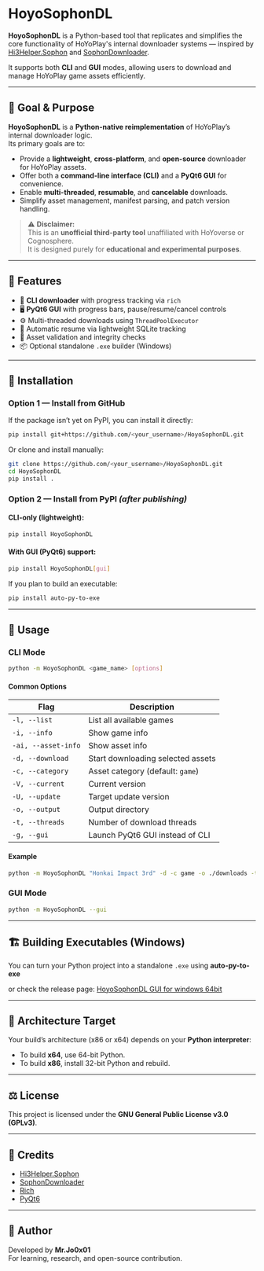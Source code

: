 # HoyoSophonDL

**HoyoSophonDL** is a Python-based tool that replicates and simplifies the core functionality of HoYoPlay's internal downloader systems — inspired by  
[Hi3Helper.Sophon](https://github.com/CollapseLauncher/Hi3Helper.Sophon) and [SophonDownloader](https://github.com/Escartem/SophonDownloader).

It supports both **CLI** and **GUI** modes, allowing users to download and manage HoYoPlay game assets efficiently.

---

## 🎯 Goal & Purpose

**HoyoSophonDL** is a **Python-native reimplementation** of HoYoPlay’s internal downloader logic.  
Its primary goals are to:

- Provide a **lightweight**, **cross-platform**, and **open-source** downloader for HoYoPlay assets.  
- Offer both a **command-line interface (CLI)** and a **PyQt6 GUI** for convenience.  
- Enable **multi-threaded**, **resumable**, and **cancelable** downloads.  
- Simplify asset management, manifest parsing, and patch version handling.

> ⚠️ **Disclaimer:**  
> This is an **unofficial third-party tool** unaffiliated with HoYoverse or Cognosphere.  
> It is designed purely for **educational and experimental purposes**.

---

## 🚀 Features

- 🧩 **CLI downloader** with progress tracking via `rich`
- 🖥️ **PyQt6 GUI** with progress bars, pause/resume/cancel controls
- ⚙️ Multi-threaded downloads using `ThreadPoolExecutor`
- 💾 Automatic resume via lightweight SQLite tracking
- 🔄 Asset validation and integrity checks
- 📦 Optional standalone `.exe` builder (Windows)

---

## 🧩 Installation

### Option 1 — Install from GitHub
If the package isn’t yet on PyPI, you can install it directly:
```bash
pip install git+https://github.com/<your_username>/HoyoSophonDL.git
```

Or clone and install manually:
```bash
git clone https://github.com/<your_username>/HoyoSophonDL.git
cd HoyoSophonDL
pip install .
```

### Option 2 — Install from PyPI *(after publishing)*
#### CLI-only (lightweight):

```bash
pip install HoyoSophonDL
```

#### With GUI (PyQt6) support:

```bash
pip install HoyoSophonDL[gui]
```

If you plan to build an executable:
```bash
pip install auto-py-to-exe
```

---

## 🧠 Usage

### CLI Mode
```bash
python -m HoyoSophonDL <game_name> [options]
```

#### Common Options

| Flag | Description |
|------|--------------|
| `-l, --list` | List all available games |
| `-i, --info` | Show game info |
| `-ai, --asset-info` | Show asset info |
| `-d, --download` | Start downloading selected assets |
| `-c, --category` | Asset category (default: `game`) |
| `-V, --current` | Current version |
| `-U, --update` | Target update version |
| `-o, --output` | Output directory |
| `-t, --threads` | Number of download threads |
| `-g, --gui` | Launch PyQt6 GUI instead of CLI |

#### Example
```bash
python -m HoyoSophonDL "Honkai Impact 3rd" -d -c game -o ./downloads -t 20
```

### GUI Mode
```bash
python -m HoyoSophonDL --gui
```

---

## 🏗️ Building Executables (Windows)

You can turn your Python project into a standalone `.exe` using **auto-py-to-exe**

or check the release page: [HoyoSophonDL GUI for windows 64bit](https://github.com/Jo0X01/HoyoSophonDL/releases/tag/v1.0.0)

---

## 🧱 Architecture Target

Your build’s architecture (x86 or x64) depends on your **Python interpreter**:
- To build **x64**, use 64-bit Python.
- To build **x86**, install 32-bit Python and rebuild.

---

## ⚖️ License

This project is licensed under the **GNU General Public License v3.0 (GPLv3)**.

---

## 🧾 Credits

- [Hi3Helper.Sophon](https://github.com/CollapseLauncher/Hi3Helper.Sophon)  
- [SophonDownloader](https://github.com/Escartem/SophonDownloader)  
- [Rich](https://github.com/Textualize/rich)  
- [PyQt6](https://pypi.org/project/PyQt6/)

---

## 🧩 Author

Developed by **Mr.Jo0x01**  
For learning, research, and open-source contribution.
